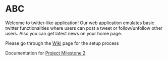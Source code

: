 # ABC

Welcome to twitter-like application!
Our web application emulates basic twitter functionalities where users can post a tweet or follow/unfollow other users. Also you can get latest news on your home page.

Please go through the [Wiki](https://github.com/airavata-courses/ABC/wiki) page for the setup process

Documentation for [Project Milestone 2](https://github.com/airavata-courses/ABC/wiki/Project-Milestone-2)
